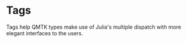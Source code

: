 # Tags

Tags help QMTK types make use of Julia's multiple dispatch with more elegant
interfaces to the users.
